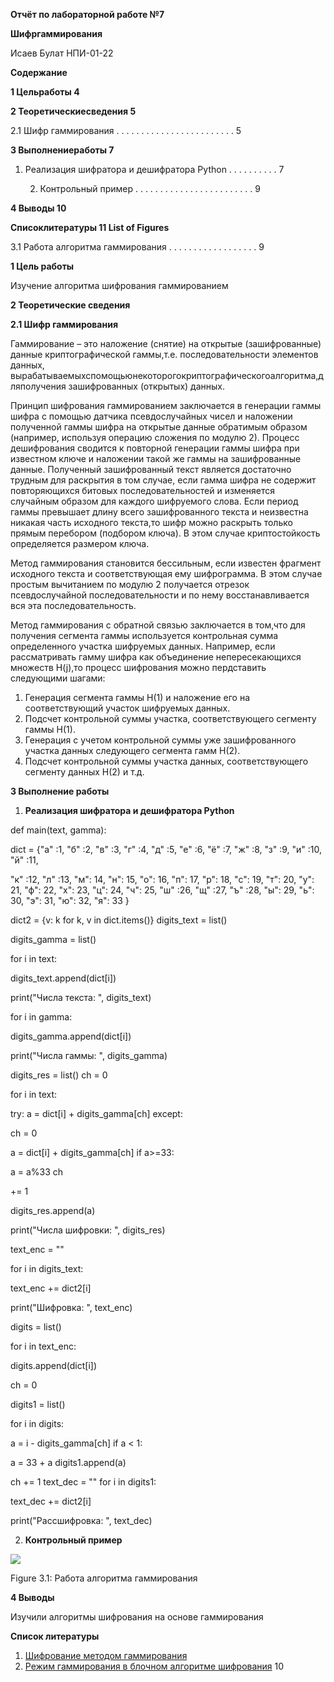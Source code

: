﻿**Отчёт по лабораторной работе №7**

**Шифргаммирования**

Исаев Булат НПИ-01-22

**Содержание**

**1  Цельработы  4**

**2  Теоретическиесведения  5**

2\.1  Шифр гаммирования  . . . . . . . . . . . . . . . . . . . . . . . .  5

**3  Выполнениеработы  7**

1. Реализация шифратора и дешифратора Python  . . . . . . . . . .  7

   2. Контрольный пример . . . . . . . . . . . . . . . . . . . . . . . .  9

**4  Выводы  10**

**Списоклитературы  11 List of Figures**

3\.1  Работа алгоритма гаммирования . . . . . . . . . . . . . . . . . .  9

**1  Цель работы**

Изучение алгоритма шифрования гаммированием

**2  Теоретические сведения**

**2.1 Шифр гаммирования** 

Гаммирование  –  это  наложение  (снятие)  на  открытые  (зашифрованные)  данные криптографической  гаммы,т.е.  последовательности  элементов  данных, вырабатываемыхспомощьюнекоторогокриптографическогоалгоритма,дляполучения зашифрованных (открытых) данных.

Принцип  шифрования  гаммированием  заключается  в  генерации  гаммы  шифра  с помощью датчика псевдослучайных чисел и наложении полученной гаммы шифра на открытые данные обратимым образом (например, используя операцию сложения по модулю 2). Процесс дешифрования сводится к повторной генерации гаммы шифра при известном ключе и наложении такой же гаммы на зашифрованные данные. Полученный зашифрованный текст является достаточно трудным для раскрытия в том случае, если гамма шифра не содержит повторяющихся битовых последовательностей и изменяется случайным образом для каждого шифруемого слова. Если период гаммы превышает длину  всего  зашифрованного  текста  и  неизвестна  никакая  часть  исходного  текста,то шифр можно раскрыть только прямым перебором (подбором ключа). В этом случае криптостойкость определяется размером ключа.

Метод гаммирования становится бессильным, если известен фрагмент исходного текста и соответствующая ему шифрограмма. В этом случае простым вычитанием по модулю 2 получается отрезок псевдослучайной последовательности и по нему восстанавливается вся эта последовательность.

Метод гаммирования с обратной связью заключается в том,что для получения сегмента гаммы используется контрольная сумма определенного участка шифруемых данных. Например, если рассматривать гамму шифра как объединение непересекающихся множеств H(j),то процесс шифрования можно пердставить следующими шагами:

1. Генерация сегмента гаммы H(1) и наложение его на соответствующий участок шифруемых данных.
1. Подсчет контрольной суммы участка, соответствующего сегменту гаммы H(1).
1. Генерация с учетом контрольной суммы уже зашифрованного участка данных следующего сегмента гамм H(2).
1. Подсчет контрольной суммы участка данных, соответствующего сегменту данных H(2) и т.д.

**3 Выполнение работы**

1. **Реализация шифратора и дешифратора Python** 

def main(text, gamma): 

dict = {"а" :1, "б" :2, "в" :3, "г" :4, "д" :5, "е" :6, "ё" :7, "ж" :8, "з" :9, "и" :10, "й" :11, 

"к" :12, "л" :13, "м": 14, "н": 15, "о": 16, "п": 17, "р": 18, "с": 19, "т": 20, "у": 21, "ф": 22, "х": 23, "ц": 24, "ч": 25, "ш" :26, "щ" :27, "ъ" :28, "ы": 29, "ь": 30, "э": 31, "ю": 32, "я": 33 }  

dict2 = {v: k for k, v in dict.items()}  digits\_text = list()  

digits\_gamma = list() 

for i in text: 

digits\_text.append(dict[i])  

print("Числа текста: ", digits\_text) 

for i in gamma: 

digits\_gamma.append(dict[i])  

print("Числа гаммы: ", digits\_gamma) 

digits\_res = list() ch = 0 

for i in text: 

try: a = dict[i] + digits\_gamma[ch] except: 

ch = 0 

a = dict[i] + digits\_gamma[ch]  if a>=33: 

a = a%33 ch 

+= 1 

digits\_res.append(a)  

print("Числа шифровки: ", digits\_res) 

text\_enc = ""  

for i in digits\_text: 

text\_enc += dict2[i]  

print("Шифровка: ", text\_enc) 

digits = list()  

for i in text\_enc: 

digits.append(dict[i]) 

ch = 0 

digits1 = list()  

for i in digits:  

a = i - digits\_gamma[ch]  if a < 1: 

a = 33 + a digits1.append(a) 

ch += 1 text\_dec = "" for i in digits1: 

text\_dec += dict2[i]  

print("Рассшифровка: ", text\_dec) 

2. **Контрольный пример** 

![](Aspose.Words.45bd6b3b-07c4-4ec4-b6ef-f565cd72c7a9.001.jpeg)

Figure 3.1: Работа алгоритма гаммирования

**4  Выводы** 

Изучили алгоритмы шифрования на основе гаммирования

**Список литературы**

1. [Шифрование методом гаммирования](http://altaev-aa.narod.ru/security/XOR.html)
1. [Режим гаммирования в блочном алгоритме шифрования](https://kabinfo.ucoz.ru/index/shifr_reshetka_kardano/0-374)
10
